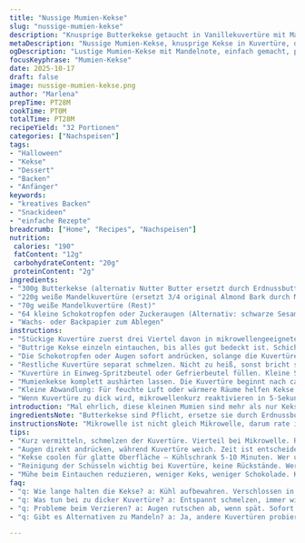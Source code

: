 ```yaml
---
title: "Nussige Mumien-Kekse"
slug: "nussige-mumien-kekse"
description: "Knusprige Butterkekse getaucht in Vanillekuvertüre mit Mandelnote, dekoriert als Mumien. Ein Dessert, das Spaß macht beim Tunken und Verzieren. Die Keksstruktur bleibt knusprig, die Mandelkuvertüre sorgt für süße Cremigkeit. Kleine Schokotropfen für die Augen, das Muster wird mit restlicher Kuvertüre überzogen und sorgt für den Gruselfaktor. Perfekt für Halloween oder spontane Naschattacken. Das Rezept zeigt, wie man mit einfachen Zutaten und minimalem Aufwand dekorative Ergebnisse erzielt. Die Veränderung von Kuvertüren und minimale Mengenanpassung bringen Frische ins Ganze. Praktisch für Anfänger im Verzieren von Gebäck, dabei nicht zu klebrig oder zu schnell hart werdend. Snackgröße für 32 Stück, jedes etwa 190 Kalorien."
metaDescription: "Nussige Mumien-Kekse, knusprige Kekse in Kuvertüre, dekoriert zu Halloween. Einfach und lecker, für Freude beim Verzieren."
ogDescription: "Lustige Mumien-Kekse mit Mandelnote, einfach gemacht, perfekt für Halloween oder für spontane Naschattacken."
focusKeyphrase: "Mumien-Kekse"
date: 2025-10-17
draft: false
image: nussige-mumien-kekse.png
author: "Marlena"
prepTime: PT28M
cookTime: PT0M
totalTime: PT28M
recipeYield: "32 Portionen"
categories: ["Nachspeisen"]
tags:
- "Halloween"
- "Kekse"
- "Dessert"
- "Backen"
- "Anfänger"
keywords:
- "kreatives Backen"
- "Snackideen"
- "einfache Rezepte"
breadcrumb: ["Home", "Recipes", "Nachspeisen"]
nutrition: 
 calories: "190"
 fatContent: "12g"
 carbohydrateContent: "20g"
 proteinContent: "2g"
ingredients:
- "300g Butterkekse (alternativ Nutter Butter ersetzt durch Erdnussbutter-Kekse mit leichtem Crunch)"
- "220g weiße Mandelkuvertüre (ersetzt 3/4 original Almond Bark durch Mandelkuvertüre mit echter Mandelnote)"
- "70g weiße Mandelkuvertüre (Rest)"
- "64 kleine Schokotropfen oder Zuckeraugen (Alternativ: schwarze Sesamsamen als Augen, exotischer)"
- "Wachs- oder Backpapier zum Ablegen"
instructions:
- "Stückige Kuvertüre zuerst drei Viertel davon in mikrowellengeeigneter Schüssel kurz schmelzen. Nicht zu lange, sonst wird sie zäh. 15 Sekunden am Stück, zwischendurch rühren. Fertig wenn glänzend und glatt, aber nicht zu dickflüssig."
- "Buttrige Kekse einzeln eintauchen, bis alles gut bedeckt ist. Schichten sollen nicht zu dick sein, kuvertüre darf nicht tropfen. Überschüssige Schokolade leicht ausschütteln, sonst klumpig und ungleichmäßig. Keks auf Wachsblech legen. Hier nicht hetzen, sonst Kuvertüre klumpt."
- "Die Schokotropfen oder Augen sofort andrücken, solange die Kuvertüre noch weich ist. Wenn sie hart wird, hält nichts mehr, Augen rutschen oder fallen ab. Die besten Ergebnisse kamen nach 1-2 Minuten Eintauchen."
- "Restliche Kuvertüre separat schmelzen. Nicht zu heiß, sonst bricht sie schnell. Verdammt wichtig hier, sonst spätes Verstopfen beim Spritzen."
- "Kuvertüre in Einweg-Spritzbeutel oder Gefrierbeutel füllen. Kleine Spitze an der Ecke abschneiden, nicht zu groß. Feine Linien simulieren Mumienbinden. Mit lockeren Bewegungen in Zickzack über die Kekse ziehen. Nicht zu dick, sonst sieht es unordentlich aus und braucht ewig zum Trocknen."
- "Mumienkekse komplett aushärten lassen. Die Kuvertüre beginnt nach ca. 10-12 Minuten außen fest zu werden, rund 20 Minuten ganz hart. Erst dann vorsichtig vom Papier lösen. Überschüssige Kuvertüre an den Seiten mit Fingerspitzen abknabbern, falls ungleichmäßig."
- "Kleine Abwandlung: Für feuchte Luft oder wärmere Räume helfen Kekse 5-10 Min. vor Kühlung in den Kühlschrank legen, so bleibt die Oberfläche glatt - nicht länger, sonst dumpfer Glanz."
- "Wenn Kuvertüre zu dick wird, mikrowellenkurz reaktivieren in 5-Sekunden-Schritten. Nie auf direkter Hitze schmelzen, das verbrennt. Überschüssige Mandelkuvertüre kann für andere Dekozwecke eingefroren und wiederverwendet werden."
introduction: "Mal ehrlich, diese kleinen Mumien sind mehr als nur Kekse - sie sind ein kreatives Chaos mit Geschmack. Als ich das erste Mal mit der Mandelkuvertüre hantierte, dachte ich, das wird ein Alptraum. Falsch gedacht. Die Kuvertüre bringt eine nussige Note rein, die ich schon lange vermisst habe in klassischen Halloween-Snacks. Der Trick liegt im richtigen Timing, wann man die Augen anbringt und wie dünn man die kuvertüre zieht. Keine Sorge bei ein paar Patzern; man sieht's später kaum, und der knusprige Kern bleibt erhalten. Meine ersten Versuche endeten mit festen, unflexiblen Bändern. Jetzt lasse ich die Masse halbflüssig und arbeite schnell. Ergebnis? Knusprig cremig, überrascht süß und irgendwie charmant schräg. Dazu sind sie schnell gemacht. Großartiger Snack bei Partys, die sich nicht zu ernst nehmen. Probier die Sesamaugen für ungewöhnliche Optik – Dreh mal deinen Trick raus. Lerne deine Kuvertüre kennen, hör auf die Geräusche – das Klacken des Kekses, wenn du ihn eintauchst, sagt mehr als jede Uhrzeit. Manchmal weniger ist mehr, auch beim Verzieren."
ingredientsNote: "Butterkekse sind Pflicht, ersetze sie durch Erdnussbutter-Kekse oder Vollkorn-Buttervarianten, falls du eine nussigere Tiefe magst – Achtung, die Konsistenz ändert sich dann leicht. Weiße Kuvertüre hat viele Namen; ich schwöre auf Mandelkuvertüre, die bringt ein dezentes Aroma, ersetzt die übliche Almond Bark komplett. Das macht die Masse etwas fester und geschmackvoller. Die kleine Anpassung auf 220 Gramm der Hauptkuvertüre bringt die perfekte Schmelztextur. Die 70 Gramm übrige benötigst du für die fein dekorative Schicht, damit die Linien crisp bleiben. Schokotropfen sind einfach und günstig, für raffinierte Optik versuch schwarze Sesamsamen oder Lebensmittelfarbe für Augen auf Zuckerbasis. Wachs- oder Backpapier sind zum Ablegen ein Muss, sonst klebt alles an, und die Mühe war umsonst. Zu Hause kann man mit luftdichter Verpackung bis zu drei Tage aufbewahren, Frischhaltefolie ist eine Option, aber unbedingt luftig."
instructionsNote: "Mikrowelle ist nicht gleich Mikrowelle, darum rate ich: Kurz und oft rühren, sonst verbrennt die Kuvertüre außen, innen bleibt klumpig/flüssig. Die perfekte dünne Schicht ist das Ziel beim Eintauchen – nicht zu dick, sonst wird die Oberfläche klumpig, und beim Aushärten crackt sie. Das Ausschütteln überschüssiger Kuvertüre ist oft der Knackpunkt. Augen am besten direkt nach dem Tauchen drücken, sonst rutschen sie ab. Die Augen sorgten bei meinen ersten Versuchen für Ärger – wenn zu früh, dann verschwimmen sie im Kuvertürenguss, zu spät – dann halten sie nicht. Das Restschmelzen in der sauberen Schüssel gibt eine feine Kontrolle beim Auftragen der Bänder. Kleine Tasten am Beutel geben ein besseres Gefühl – nicht zu groß schneiden. Die 'Binden' sollten locker und zickzackförmig sein, das wirkt lebendiger. Trockenzeiten variieren nach Raumtemperatur; bei Luftfeuchtigkeit länger warten. Wer sich nicht sicher ist, Kühlschrank für 5 Minuten, nicht länger – sonst kondensiert Wasser und das Finish leidet. Extra Tipp: Kuvertüre kann man wieder spät leicht erwärmen, nicht zu heiß. Wenn du erkennst, dass sie stumpf wird – das ist kein guter Zustand. Richtig verhärtete Mumien lassen sich samtiger anfassen, ohne dass sie brechen."
tips:
- "Kurz vermitteln, schmelzen der Kuvertüre. Vierteil bei Mikrowelle. Rühren ganz wichtig, ansonsten wird zäh. Sanfte Berührung der Kekse. Auch wechseln der Schüssel könnte helfen."
- "Augen direkt andrücken, während Kuvertüre weich. Zeit ist entscheidend; wenn sie fest – alles hält nicht. Experimentieren mit Alternativen wie Sesamsamen. Wenn zu fest, wieder erwärmen."
- "Kekse coolen für glatte Oberfläche – Kühlschrank 5-10 Minuten. Wer ungeduldig ist, soll nicht länger warten, sonst Oberfläche wird mattschwarz."
- "Reinigung der Schüsseln wichtig bei Kuvertüre, keine Rückstände. Wer fixiert, kann schöne Muster erzielen. Aufpassen, bei kühlere Räume, braucht mehr Zeit zum Aushärten."
- "Mühe beim Eintauchen reduzieren, weniger Keks, weniger Schokolade. Klumpiger Effekt vermeiden; mit Pinsel nachhelfen. Stabilität der Kuvertüre bei Aushärtung, darauf achten, wenn sie bricht."
faq:
- "q: Wie lange halten die Kekse? a: Kühl aufbewahren. Verschlossen in Frischhaltefolie. Maximal drei Tage, nicht länger. Brauchen Luft."
- "q: Was tun bei zu dicker Kuvertüre? a: Entspannt schmelzen, immer wieder. 5 Sekunden in der Mikrowelle. Alternativen verwenden. Zusätze können helfen."
- "q: Probleme beim Verzieren? a: Augen rutschen ab, wenn spät. Sofort andrücken und zügig arbeiten. Wenn Kuvertüre abkühlt, wird kompliziert."
- "q: Gibt es Alternativen zu Mandeln? a: Ja, andere Kuvertüren probieren. Zartbitter oder Vollmilch funktionieren. Kekse anpassen in der Textur."

---
```

